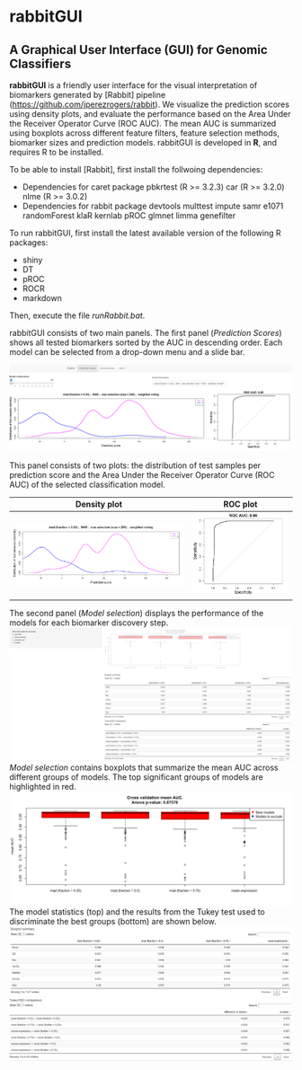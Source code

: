 # rabbitGUI

## A Graphical User Interface (GUI) for Genomic Classifiers 

**rabbitGUI** is a friendly user interface for the visual interpretation of biomarkers generated by [Rabbit] pipeline (https://github.com/jperezrogers/rabbit). We visualize the prediction scores using density plots, and evaluate the performance based on the Area Under the Receiver Operator Curve (ROC AUC). The mean AUC is summarized using boxplots across different feature filters, feature selection methods, biomarker sizes and prediction models. rabbitGUI is developed in **R**, and requires R to be installed.

To be able to install [Rabbit], first install the follwoing dependencies:
* Dependencies for caret package
pbkrtest (R >= 3.2.3)
car (R >= 3.2.0)
nlme (R >= 3.0.2)
* Dependencies for rabbit package
devtools
multtest
impute
samr
e1071
randomForest
klaR
kernlab
pROC
glmnet
limma
genefilter

To run rabbitGUI, first install the latest available version of the following R packages:
* shiny
* DT
* pROC
* ROCR
* markdown

Then, execute the file *runRabbit.bat*.

rabbitGUI consists of two main panels. The first panel (*Prediction Scores*) shows all tested biomarkers sorted by the AUC in descending order. Each model can be selected from a drop-down menu and a slide bar.

![Prediction Scores](images/prediction_scores.png)

This panel consists of two plots: the distribution of test samples per prediction score and the Area Under the Receiver Operator Curve (ROC AUC) of the selected classification model.

| Density plot | ROC plot |
| ------------ | -------- |
| ![Density plot](images/density.png)|![ROC plot](images/roc.png)|

The second panel (*Model selection*) displays the performance of the models for each biomarker discovery step. 
![Prediction Scores](images/model_selection.png)
*Model selection* contains boxplots that summarize the mean AUC across different groups of models. The top significant groups of models are highlighted in red.
![Box and whiskers plot](images/boxplot.png)
The model statistics (top) and the results from the Tukey test used to discriminate the best groups (bottom) are shown below.
![Summary table](images/summary.png)
![Tukey table](images/tukey.png)
